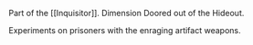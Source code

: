 Part of the [[Inquisitor]]. Dimension Doored out of the Hideout.

Experiments on prisoners with the enraging artifact weapons.